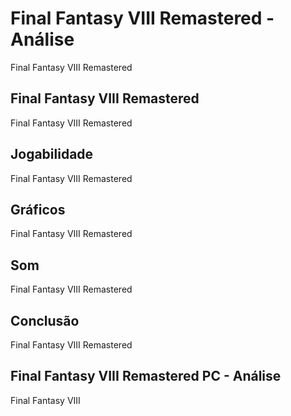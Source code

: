 ---
---

# Final Fantasy VIII Remastered - Análise

Final Fantasy VIII Remastered

## Final Fantasy VIII Remastered

Final Fantasy VIII Remastered

## Jogabilidade

Final Fantasy VIII Remastered

## Gráficos

Final Fantasy VIII Remastered

## Som

Final Fantasy VIII Remastered

## Conclusão

Final Fantasy VIII Remastered

## Final Fantasy VIII Remastered PC - Análise

Final Fantasy VIII
